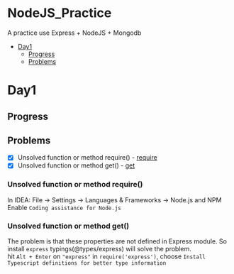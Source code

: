 # NodeJS_Practice
A practice use Express + NodeJS + Mongodb

- [Day1](#Day1)
  - [Progress](#Progress)
  - [Problems](#Problems)

# Day1
## Progress
## Problems
- [x] Unsolved function or method require() - [require](#require())
- [x] Unsolved function or method get()   - [get](#get())

### Unsolved function or method require()
In IDEA: File -> Settings -> Languages & Frameworks -> Node.js and NPM  
Enable `Coding assistance for Node.js`

### Unsolved function or method get()
The problem is that these properties are not defined in Express module. So install `express` typings(@types/express) will solve the problem.  
hit `Alt + Enter` on `"express"` in `require('express')`, choose `Install Typescript definitions for better type information`  

